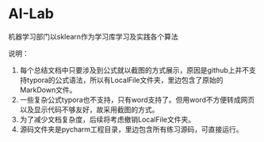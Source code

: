# AI-Lab
机器学习部门以sklearn作为学习库学习及实践各个算法



说明：

1. 每个总结文档中只要涉及到公式就以截图的方式展示，原因是github上并不支持typora的公式语法，所以有LocalFile文件夹，里边包含了原始的MarkDown文件。
2. 一些复杂公式typora也不支持，只有word支持了。但用word不方便转成网页以及显示代码不够友好，故采用截图的方式。
3. 为了减少文档复杂度，后续将考虑撤销LocalFile文件夹。
4. 源码文件夹是pycharm工程目录，里边包含所有练习源码，可直接运行。